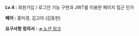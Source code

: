 **Lv.4 :**
회원가입 / 로그인 기능 구현과 JWT를 이용한 페이지 접근 인가

**페어 :**
홍미경, 김고야 (김동현)

**요구사항 정의서 :**
[➜ 노션 링크](https://mimi-kkokko.notion.site/0d8d039aab884ebabb293c88b1928edd?pvs=4 "요구사항 정의서")
